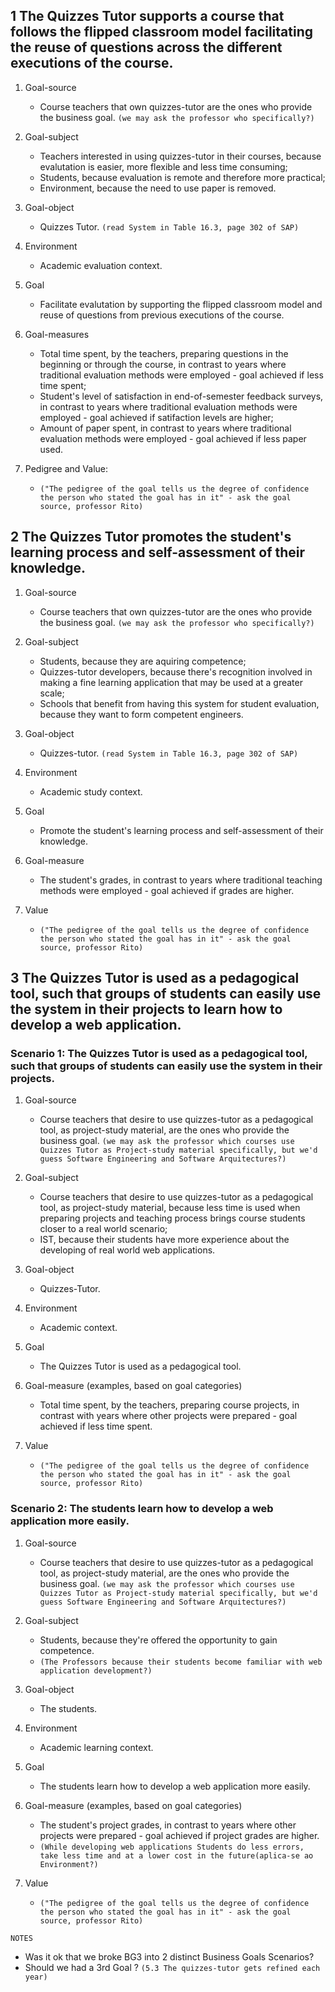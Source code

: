 ## 1 The Quizzes Tutor supports a course that follows the flipped classroom model facilitating the reuse of questions across the different executions of the course.

1. Goal-source
    - Course teachers that own quizzes-tutor are the ones who provide the business goal. `(we may ask the professor who specifically?)`

2. Goal-subject
    - Teachers interested in using quizzes-tutor in their courses, because evalutation is easier, more flexible and less time consuming; 
    - Students, because evaluation is remote and therefore more practical;
    - Environment, because the need to use paper is removed.

3. Goal-object
    - Quizzes Tutor. `(read System in Table 16.3, page 302 of SAP)`

4. Environment
    - Academic evaluation context.

5. Goal
    - Facilitate evalutation by supporting the flipped classroom model and reuse of questions from previous executions of the course. 

6. Goal-measures
	- Total time spent, by the teachers, preparing questions in the beginning or through the course, in contrast to years where traditional evaluation methods were employed - goal achieved if less time spent;
	- Student's level of satisfaction in end-of-semester feedback surveys, in contrast to years where traditional evaluation methods were employed - goal achieved if satifaction levels are higher;
	- Amount of paper spent, in contrast to years where traditional evaluation methods were employed - goal achieved if less paper used.

 7. Pedigree and Value: 
 	- `("The pedigree of the goal tells us the degree of confidence the person who stated the goal has in it" - ask the goal source, professor Rito)`



## 2 The Quizzes Tutor promotes the student's learning process and self-assessment of their knowledge.

1. Goal-source
	- Course teachers that own quizzes-tutor are the ones who provide the business goal. `(we may ask the professor who specifically?)`

2. Goal-subject
	- Students, because they are aquiring competence;
	- Quizzes-tutor developers, because there's recognition involved in making a fine learning application that may be used at a greater scale;
	- Schools that benefit from having this system for student evaluation, because they want to form competent engineers.

3. Goal-object
	- Quizzes-tutor. `(read System in Table 16.3, page 302 of SAP)`

4. Environment
	- Academic study context.

5. Goal
	- Promote the student's learning process and self-assessment of their knowledge.

6. Goal-measure
	- The student's grades, in contrast to years where traditional teaching methods were employed - goal achieved if grades are higher.

7. Value
	- `("The pedigree of the goal tells us the degree of confidence the person who stated the goal has in it" - ask the goal source, professor Rito)`



## 3 The Quizzes Tutor is used as a pedagogical tool, such that groups of students can easily use the system in their projects to learn how to develop a web application.

### Scenario 1: The Quizzes Tutor is used as a pedagogical tool, such that groups of students can easily use the system in their projects.
1. Goal-source
	- Course teachers that desire to use quizzes-tutor as a pedagogical tool, as project-study material, are the ones who provide the business goal. `(we may ask the professor which courses use Quizzes Tutor as Project-study material specifically, but we'd guess Software Engineering and Software Arquitectures?)`

2. Goal-subject
	- Course teachers that desire to use quizzes-tutor as a pedagogical tool, as project-study material, because less time is used when preparing projects and teaching process brings course students closer to a real world scenario;
	- IST, because their students have more experience about the developing of real world web applications.

3. Goal-object
	- Quizzes-Tutor. 

4. Environment
	- Academic context.

5. Goal
	- The Quizzes Tutor is used as a pedagogical tool.
	
6. Goal-measure (examples, based on goal categories)
	- Total time spent, by the teachers, preparing course projects, in contrast with years where other projects were prepared - goal achieved if less time spent.

7. Value
	- `("The pedigree of the goal tells us the degree of confidence the person who stated the goal has in it" - ask the goal source, professor Rito)`



### Scenario 2: The students learn how to develop a web application more easily.
1. Goal-source
	- Course teachers that desire to use quizzes-tutor as a pedagogical tool, as project-study material, are the ones who provide the business goal. `(we may ask the professor which courses use Quizzes Tutor as Project-study material specifically, but we'd guess Software Engineering and Software Arquitectures?)`
	
2. Goal-subject
	- Students, because they're offered the opportunity to gain competence.
	- `(The Professors because their students become familiar with web application development?)`

3. Goal-object
	- The students.

4. Environment
	- Academic learning context.

5. Goal
	- The students learn how to develop a web application more easily.

6. Goal-measure (examples, based on goal categories)
    - The student's project grades, in contrast to years where other projects were prepared - goal achieved if project grades are higher.
    - `(While developing web applications Students do less errors, take less time and at a lower cost in the future(aplica-se ao Environment?)`

7. Value
	- `("The pedigree of the goal tells us the degree of confidence the person who stated the goal has in it" - ask the goal source, professor Rito)`


`NOTES`
   - Was it ok that we broke BG3 into 2 distinct Business Goals Scenarios? 
   - Should we had a 3rd Goal ? `(5.3 The quizzes-tutor gets refined each year)`
